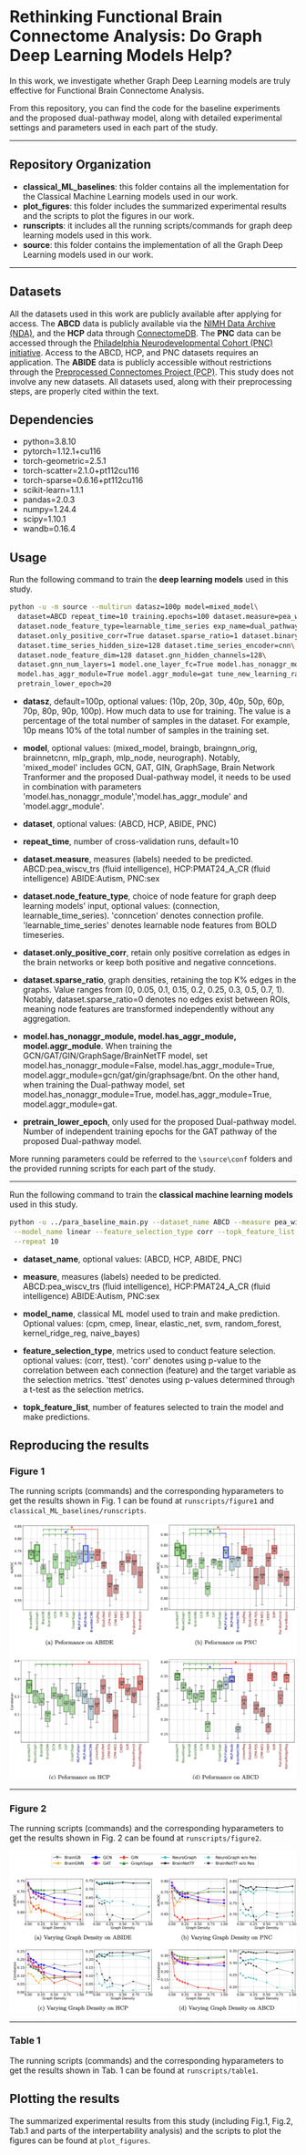 # Rethinking Functional Brain Connectome Analysis: Do Graph Deep Learning Models Help?


In this work, we investigate whether Graph Deep Learning models are truly effective for Functional Brain Connectome Analysis.


From this repository, you can find the code for the baseline experiments and 
the proposed dual-pathway model, along with detailed experimental settings and 
parameters used in each part of the study.

---

## Repository Organization

- **classical_ML_baselines**: this folder contains all the implementation for the Classical Machine Learning models used in our work.
- **plot_figures**: this folder includes the summarized experimental results and the scripts to plot the figures in our work.
- **runscripts**: it includes all the running scripts/commands for graph deep learning models used in this work.
- **source**: this folder contains the implementation of all the Graph Deep Learning models used in our work.

---


## Datasets
All the datasets used in this work are publicly available after applying for access. The **ABCD** data is publicly available via the [NIMH Data Archive (NDA)](https://nda.nih.gov/abcd), 
and the **HCP** data through [ConnectomeDB](https://db.humanconnectome.org/). 
The **PNC** data can be accessed through the [Philadelphia Neurodevelopmental Cohort (PNC) initiative](https://www.nitrc.org/projects/pnc/). 
Access to the ABCD, HCP, and PNC datasets requires an application. The **ABIDE** data is publicly accessible without 
restrictions through the [Preprocessed Connectomes Project (PCP)](http://preprocessed-connectomes-project.org/abide). This study does not involve any new datasets. 
All datasets used, along with their preprocessing steps, are properly cited within the text.



## Dependencies

  - python=3.8.10
  - pytorch=1.12.1+cu116
  - torch-geometric=2.5.1
  - torch-scatter=2.1.0+pt112cu116
  - torch-sparse=0.6.16+pt112cu116
  - scikit-learn=1.1.1
  - pandas=2.0.3   
  - numpy=1.24.4
  - scipy=1.10.1
  - wandb=0.16.4


## Usage

Run the following command to train the **deep learning models** used in this study.

```bash
python -u -m source --multirun datasz=100p model=mixed_model\
  dataset=ABCD repeat_time=10 training.epochs=100 dataset.measure=pea_wiscv_trs\
  dataset.node_feature_type=learnable_time_series exp_name=dual_pathway_abcd\
  dataset.only_positive_corr=True dataset.sparse_ratio=1 dataset.binary_sparse=True\
  dataset.time_series_hidden_size=128 dataset.time_series_encoder=cnn\
  dataset.node_feature_dim=128 dataset.gnn_hidden_channels=128\
  dataset.gnn_num_layers=1 model.one_layer_fc=True model.has_nonaggr_module=True\
  model.has_aggr_module=True model.aggr_module=gat tune_new_learning_rates=[[1.0e-4,1.0e-5]]\
  pretrain_lower_epoch=20
```
- **datasz**, default=100p, optional values: (10p, 20p, 30p, 40p, 50p, 60p, 70p, 80p, 90p, 100p). How much data to use for training. The
  value is a percentage of the total number of samples in the dataset. For example, 10p means 10% of the total number of samples in the training set.
  
- **model**, optional values: (mixed_model, braingb, braingnn_orig, brainnetcnn, mlp_graph, mlp_node, neurograph).
  Notably, 'mixed_model' includes GCN, GAT, GIN, GraphSage, Brain Network Tranformer and the proposed Dual-pathway model,
  it needs to be used in combination with parameters 'model.has_nonaggr_module','model.has_aggr_module' and 'model.aggr_module'.
  
- **dataset**, optional values: (ABCD, HCP, ABIDE, PNC)
  
- **repeat_time**, number of cross-validation runs, default=10
  
- **dataset.measure**, measures (labels) needed to be predicted. ABCD:pea_wiscv_trs (fluid intelligence), HCP:PMAT24_A_CR (fluid intelligence)
  ABIDE:Autism, PNC:sex

- **dataset.node_feature_type**, choice of node feature for graph deep learning models' input, optional values: (connection, learnable_time_series).
  'conncetion' denotes connection profile. 'learnable_time_series' denotes learnable node features from BOLD timeseries.

- **dataset.only_positive_corr**, retain only positive correlation as edges in the brain networks or keep both positive and negative conncetions.

- **dataset.sparse_ratio**, graph densities, retaining the top K% edges in the graphs. Value ranges from (0, 0.05, 0.1, 0.15, 0.2, 0.25, 0.3, 0.5, 0.7, 1).
  Notably, dataset.sparse_ratio=0 denotes no edges exist between ROIs, meaning node features are transformed independently without any aggregation.

- **model.has_nonaggr_module, model.has_aggr_module, model.aggr_module**. When training the GCN/GAT/GIN/GraphSage/BrainNetTF model,
  set model.has_nonaggr_module=False, model.has_aggr_module=True, model.aggr_module=gcn/gat/gin/graphsage/bnt.
  On the other hand, when training the Dual-pathway model, set model.has_nonaggr_module=True, model.has_aggr_module=True, model.aggr_module=gat.

- **pretrain_lower_epoch**, only used for the proposed Dual-pathway model. Number of independent training epochs for the GAT pathway of the proposed Dual-pathway model.

More running parameters could be referred to the `\source\conf` folders and the provided running scripts for each part of the study.

---

Run the following command to train the **classical machine learning models** used in this study.

```bash
python -u ../para_baseline_main.py --dataset_name ABCD --measure pea_wiscv_trs\
 --model_name linear --feature_selection_type corr --topk_feature_list 100 200 500 1000 5000 10000 20000 1\
 --repeat 10
```
- **dataset_name**, optional values: (ABCD, HCP, ABIDE, PNC)

- **measure**, measures (labels) needed to be predicted. ABCD:pea_wiscv_trs (fluid intelligence), HCP:PMAT24_A_CR (fluid intelligence)
  ABIDE:Autism, PNC:sex

- **model_name**, classical ML model used to train and make prediction.
  Optional values: (cpm, cmep, linear, elastic_net, svm, random_forest, kernel_ridge_reg, naive_bayes)

- **feature_selection_type**, metrics used to conduct feature selection. optional values: (corr, ttest). 'corr' denotes using p-value to the correlation between
each connection (feature) and the target variable as the selection metrics. 'ttest' denotes using p-values determined through a t-test as the selection metrics.

- **topk_feature_list**, number of features selected to train the model and make predictions.


## Reproducing the results

### Figure 1
The running scripts (commands) and the corresponding hyparameters to get the results shown in Fig. 1 can be found at `runscripts/figure1` and `classical_ML_baselines/runscripts`.

![Figure1](Figures/Figure1.png)

---

### Figure 2
The running scripts (commands) and the corresponding hyparameters to get the results shown in Fig. 2 can be found at `runscripts/figure2`.

![Figure2](Figures/Figure2.png)


---

### Table 1
The running scripts (commands) and the corresponding hyparameters to get the results shown in Tab. 1 can be found at `runscripts/table1`.



## Plotting the results
The summarized experimental results from this study (including Fig.1, Fig.2, Tab.1 and parts of the interpertability analysis) 
and the scripts to plot the figures can be found at `plot_figures`.




